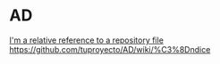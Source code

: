 # AD

[I'm a relative reference to a repository file](../blob/master/LICENSE)
https://github.com/tuproyecto/AD/wiki/%C3%8Dndice

